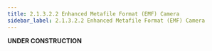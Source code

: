 ```yaml
---
title: 2.1.3.2.2 Enhanced Metafile Format (EMF) Camera
sidebar_label: 2.1.3.2.2 Enhanced Metafile Format (EMF) Camera
---
```


**UNDER CONSTRUCTION**